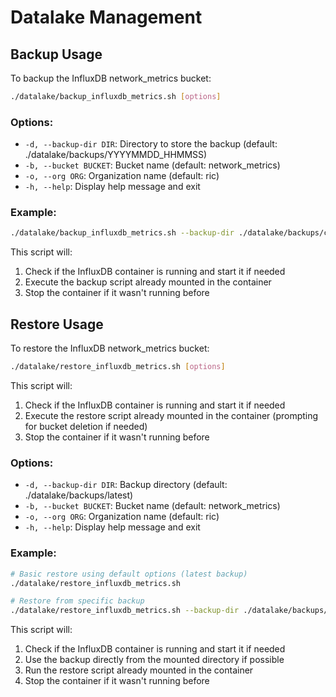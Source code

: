 # Datalake Management

## Backup Usage

To backup the InfluxDB network_metrics bucket:

```bash
./datalake/backup_influxdb_metrics.sh [options]
```

### Options:

- `-d, --backup-dir DIR`: Directory to store the backup (default: ./datalake/backups/YYYYMMDD_HHMMSS)
- `-b, --bucket BUCKET`: Bucket name (default: network_metrics)
- `-o, --org ORG`: Organization name (default: ric)
- `-h, --help`: Display help message and exit

### Example:

```bash
./datalake/backup_influxdb_metrics.sh --backup-dir ./datalake/backups/custom_backup
```

This script will:
1. Check if the InfluxDB container is running and start it if needed
2. Execute the backup script already mounted in the container
3. Stop the container if it wasn't running before

## Restore Usage

To restore the InfluxDB network_metrics bucket:

```bash
./datalake/restore_influxdb_metrics.sh [options]
```

This script will:
1. Check if the InfluxDB container is running and start it if needed
2. Execute the restore script already mounted in the container (prompting for bucket deletion if needed)
3. Stop the container if it wasn't running before

### Options:

- `-d, --backup-dir DIR`: Backup directory (default: ./datalake/backups/latest)
- `-b, --bucket BUCKET`: Bucket name (default: network_metrics)
- `-o, --org ORG`: Organization name (default: ric)
- `-h, --help`: Display help message and exit

### Example:

```bash
# Basic restore using default options (latest backup)
./datalake/restore_influxdb_metrics.sh

# Restore from specific backup
./datalake/restore_influxdb_metrics.sh --backup-dir ./datalake/backups/20250318_123456
```

This script will:
1. Check if the InfluxDB container is running and start it if needed
2. Use the backup directly from the mounted directory if possible
3. Run the restore script already mounted in the container
4. Stop the container if it wasn't running before
